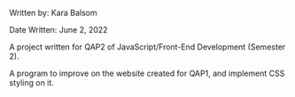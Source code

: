 Written by: Kara Balsom

Date Written: June 2, 2022

A project written for QAP2 of JavaScript/Front-End Development (Semester 2).

A program to improve on the website created for QAP1, and implement CSS styling on it. 
